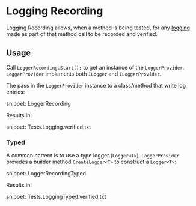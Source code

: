 # Logging Recording

Logging Recording allows, when a method is being tested, for any [logging](https://docs.microsoft.com/en-us/dotnet/core/extensions/logging) made as part of that method call to be recorded and verified.


## Usage

Call `LoggerRecording.Start();` to get an instance of the `LoggerProvider`. `LoggerProvider` implements both `ILogger` and `ILoggerProvider`.

The pass in the `LoggerProvider` instance to a class/method that write log entries:

snippet: LoggerRecording

Results in:

snippet: Tests.Logging.verified.txt


### Typed

A common pattern is to use a type logger (`Logger<T>`). `LoggerProvider` provides a builder method `CreateLogger<T>` to construct a `Logger<T>`:

snippet: LoggerRecordingTyped

Results in:

snippet: Tests.LoggingTyped.verified.txt